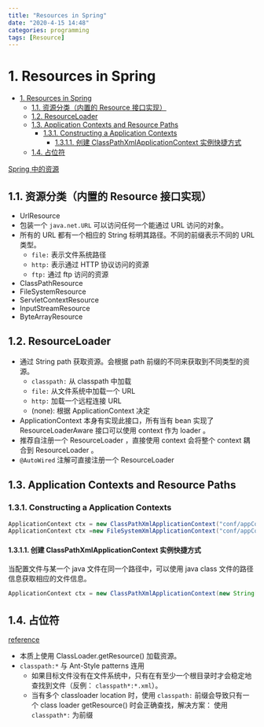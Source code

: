 ```yaml
---
title: "Resources in Spring"
date: "2020-4-15 14:48"
categories: programming
tags: [Resource]
---
```


# 1. Resources in Spring
<!-- TOC -->

- [1. Resources in Spring](#1-resources-in-spring)
  - [1.1. 资源分类（内置的 Resource 接口实现）](#11-%e8%b5%84%e6%ba%90%e5%88%86%e7%b1%bb%e5%86%85%e7%bd%ae%e7%9a%84-resource-%e6%8e%a5%e5%8f%a3%e5%ae%9e%e7%8e%b0)
  - [1.2. ResourceLoader](#12-resourceloader)
  - [1.3. Application Contexts and Resource Paths](#13-application-contexts-and-resource-paths)
    - [1.3.1. Constructing a Application Contexts](#131-constructing-a-application-contexts)
      - [1.3.1.1. 创建 ClassPathXmlApplicationContext 实例快捷方式](#1311-%e5%88%9b%e5%bb%ba-classpathxmlapplicationcontext-%e5%ae%9e%e4%be%8b%e5%bf%ab%e6%8d%b7%e6%96%b9%e5%bc%8f)
  - [1.4. 占位符](#14-%e5%8d%a0%e4%bd%8d%e7%ac%a6)

<!-- /TOC -->

[Spring 中的资源](https://docs.spring.io/spring/docs/current/spring-framework-reference/core.html#resources)

## 1.1. 资源分类（内置的 Resource 接口实现）

- UrlResource
- 包装一个 `java.net.URL` 可以访问任何一个能通过 URL 访问的对象。
- 所有的 URL 都有一个相应的 String 标明其路径。不同的前缀表示不同的 URL 类型。
    - `file:` 表示文件系统路径
    - `http:` 表示通过 HTTP 协议访问的资源
    - `ftp:` 通过 ftp 访问的资源
- ClassPathResource
- FileSystemResource
- ServletContextResource
- InputStreamResource
- ByteArrayResource

## 1.2. ResourceLoader

- 通过 String path 获取资源。会根据 path 前缀的不同来获取到不同类型的资源。
    - `classpath:` 从 classpath 中加载
    - `file:` 从文件系统中加载一个 URL
    - `http:` 加载一个远程连接 URL
    - (none): 根据 ApplicationContext 决定
- ApplicationContext 本身有实现此接口，所有当有 bean 实现了 ResourceLoaderAware 接口可以使用 context 作为 loader 。
- 推荐自注册一个 ResourceLoader ，直接使用 context 会将整个 context 耦合到 ResourceLoader 。
- `@AutoWired` 注解可直接注册一个 ResourceLoader

## 1.3. Application Contexts and Resource Paths

### 1.3.1. Constructing a Application Contexts

```java
ApplicationContext ctx = new ClassPathXmlApplicationContext("conf/appContext.xml");
ApplicationContext ctx =new FileSystemXmlApplicationContext("conf/appContext.xml");
```

#### 1.3.1.1. 创建 ClassPathXmlApplicationContext 实例快捷方式

当配置文件与某一个 java 文件在同一个路径中，可以使用 java class 文件的路径信息获取相应的文件信息。

```java
ApplicationContext ctx = new ClassPathXmlApplicationContext(new String[] {"services.xml", "daos.xml"}, MessengerService.class);
```

## 1.4. 占位符

[reference](https://docs.spring.io/spring/docs/current/spring-framework-reference/core.html#resources-implementations)

- 本质上使用 ClassLoader.getResource() 加载资源。
- `classpath:*` 与 Ant-Style patterns 连用
    - 如果目标文件没有在文件系统中，只有在有至少一个根目录时才会稳定地查找到文件（反例： `classpath*:*.xml`）。
    - 当有多个 classloader location 时，使用 `classpath:` 前缀会导致只有一个 class loader getResource() 时会正确查找，解决方案： 使用 `classpath*:` 为前缀

